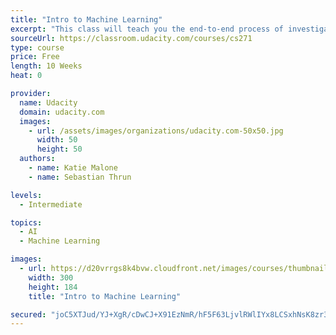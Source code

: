 ```yaml
---
title: "Intro to Machine Learning"
excerpt: "This class will teach you the end-to-end process of investigating data through a machine learning lens, and you'll apply what you've learned to a real-world data set."
sourceUrl: https://classroom.udacity.com/courses/cs271
type: course
price: Free
length: 10 Weeks
heat: 0

provider:
  name: Udacity
  domain: udacity.com
  images:
    - url: /assets/images/organizations/udacity.com-50x50.jpg
      width: 50
      height: 50
  authors:
    - name: Katie Malone
    - name: Sebastian Thrun

levels:
  - Intermediate

topics:
  - AI
  - Machine Learning

images:
  - url: https://d20vrrgs8k4bvw.cloudfront.net/images/courses/thumbnails/ud120_thumbnail.jpg
    width: 300
    height: 184
    title: "Intro to Machine Learning"

secured: "joC5XTJud/YJ+XgR/cDwCJ+X91EzNmR/hF5F63LjvlRWlIYx8LCSxhNsK8zr3pSI/h7mQs0nDihtTofRQIkzhWS6fcHmIo/zk8tYUKoc6duleTEUsChMCCAayAwwY7tojN/VnZ84VQWQd0AhIDPhvdzaqbjynalcH/7hlAXRZVMPITalL+D29gYKkumEelqvd+TDJG1gChLKxZbTlKKpzerLgQNfCnNaSBqh8rAj2N2H8Y2cGoEejMtW3vUnD23EttqfzlRq4DBexQQLZ9DReA==;aWhKTVnqb3sbXgiPgP5r8g=="
---
```


